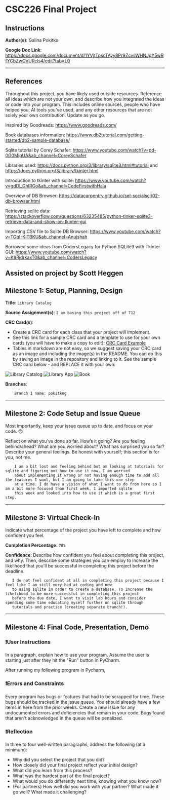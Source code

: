 # CSC226 Final Project

## Instructions

**Author(s)**: Galina Pokitko

**Google Doc Link**: https://docs.google.com/document/d/1YVjtTpscTAyy8Pr9ZcvsWHNJgY5wRfYCbZwOVURcls4/edit?tab=t.0

---

## References 
Throughout this project, you have likely used outside resources. Reference all ideas which are not your own, 
and describe how you integrated the ideas or code into your program. This includes online sources, people who have 
helped you, AI tools you've used, and any other resources that are not solely your own contribution. Update as you go.

Inspired by Goodreads: https://www.goodreads.com/

Book databases information: https://www.db2tutorial.com/getting-started/db2-sample-database/

Sqlite tutorial by Corey Schafer: https://www.youtube.com/watch?v=pd-0G0MigUA&ab_channel=CoreySchafer

Libraries used: https://docs.python.org/3/library/sqlite3.html#tutorial and https://docs.python.org/3/library/tkinter.html

Introduction to tkinter with sqlite: https://www.youtube.com/watch?v=gdDI_GhIRGo&ab_channel=CodeFirstwithHala

Overview of DB Browser: https://datacarpentry.github.io/sql-socialsci/02-db-browser.html

Retrieving sqlite data: https://stackoverflow.com/questions/63235485/python-tinker-sqlite3-retrieve-data-and-show-on-tkinter-gui

Importing CSV file to Sqlite DB Browser: https://www.youtube.com/watch?v=TOqI-KiTBKU&ab_channel=Anujshah

Borrowed some ideas from CodersLegacy for Python SQLite3 with Tkinter GUI: https://www.youtube.com/watch?v=K8RjdrkaxT0&ab_channel=CodersLegacy

Assisted on project by Scott Heggen
---

## Milestone 1: Setup, Planning, Design

️**Title**: `Library Catalog`

️**Source Assignment(s)**: `I am basing this project off of T12`

️**CRC Card(s)**:
  - Create a CRC card for each class that your project will implement.
  - See this link for a sample CRC card and a template to use for your own cards (you will have to make a copy to edit):
    [CRC Card Example](https://docs.google.com/document/d/1JE_3Qmytk_JGztRqkPXWACJwciPH61VCx3idIlBCVFY/edit?usp=sharing)
  - Tables in markdown are not easy, so we suggest saving your CRC card as an image and including the image(s) in the 
    README. You can do this by saving an image in the repository and linking to it. See the sample CRC card below - 
    and REPLACE it with your own:
  
![Library Catalog](LibraryCatalog_CRC_Card-c.png "LibraryCatalog")
![Library App](LibraryApp_CRC_Card-a.png "LibraryApp")
![Book](Book_CRC_Card-b.png "Book")



**Branches**: 

```
    Branch 1 name: pokitkog
```
---

## Milestone 2: Code Setup and Issue Queue

Most importantly, keep your issue queue up to date, and focus on your code. 🙃

Reflect on what you’ve done so far. How’s it going? Are you feeling behind/ahead? What are you worried about? 
What has surprised you so far? Describe your general feelings. Be honest with yourself; this section is for you, not me.

```
    I am a bit lost and feeling behind but am looking at tutorials for sqlite and figuring out how to use it now. I am worried
    about implementing it wrong or not having enough time to add all the features I want, but I am going to take this one step
    at a time. I do have a vision of what I want to do from here so I am a bit more focused than first week. I imported sqlite
    this week and looked into how to use it which is a great first step.
```

---

## Milestone 3: Virtual Check-In

Indicate what percentage of the project you have left to complete and how confident you feel. 

**Completion Percentage**: `70%`

**Confidence**: Describe how confident you feel about completing this project, and why. Then, describe some 
  strategies you can employ to increase the likelihood that you'll be successful in completing this project 
  before the deadline.

```
   I do not feel confident at all in completing this project because I feel like I am still very bad at coding and new
   to using sqlite in order to create a database. To increase the likelihood to be more successful in completing this project
   before the due date, I want to visit lab hours and consider spending some time educating myself further on sqlite through
   tutorials and practice (creating separate branch!).
```

---

## Milestone 4: Final Code, Presentation, Demo

### ❗User Instructions
In a paragraph, explain how to use your program. Assume the user is starting just after they hit the "Run" button 
in PyCharm. 

After running my following program in Pycharm,


### ❗Errors and Constraints
Every program has bugs or features that had to be scrapped for time. These bugs should be tracked in the issue queue. 
You should already have a few items in here from the prior weeks. Create a new issue for any undocumented errors and 
deficiencies that remain in your code. Bugs found that aren't acknowledged in the queue will be penalized.

### ❗Reflection
In three to four well-written paragraphs, address the following (at a minimum):
- Why did you select the project that you did?
- How closely did your final project reflect your initial design?
- What did you learn from this process?
- What was the hardest part of the final project?
- What would you do differently next time, knowing what you know now?
- (For partners) How well did you work with your partner? What made it go well? What made it challenging?